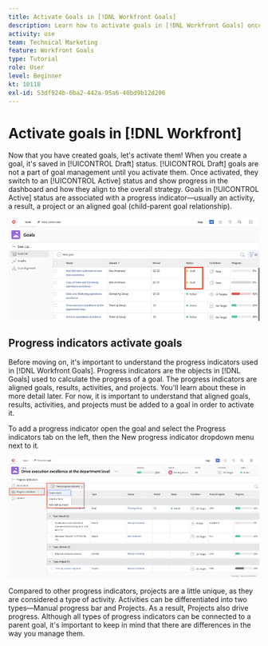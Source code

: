 ```yaml
---
title: Activate Goals in [!DNL Workfront Goals]
description: Learn how to activate goals in [!DNL Workfront Goals] once you have created them.
activity: use
team: Technical Marketing
feature: Workfront Goals
type: Tutorial
role: User
level: Beginner
kt: 10118
exl-id: 53df924b-0ba2-442a-95a6-40bd9b12d206
---
```

# Activate goals in [!DNL Workfront]

Now that you have created goals, let's activate them! When you create a goal, it's saved in [!UICONTROL Draft] status. [!UICONTROL Draft] goals are not a part of goal management until you activate them. Once activated, they switch to an [!UICONTROL Active] status and show progress in the dashboard and how they align to the overall strategy. Goals in [!UICONTROL Active] status are associated with a progress indicator—usually an activity, a result, a project or an aligned goal (child-parent goal relationship).

![A screenshot of a goal in Workfront Goals in a Draft status](assets/04-workfront-goals-activate-goals.png)

## Progress indicators activate goals

Before moving on, it's important to understand the progress indicators used in [!DNL Workfront Goals]. Progress indicators are the objects in [!DNL Goals] used to calculate the progress of a goal. The progress indicators are aligned goals, results, activities, and projects. You'll learn about these in more detail later. For now, it is important to understand that aligned goals, results, activities, and projects must be added to a goal in order to activate it.

To add a progress indicator open the goal and select the Progress indicators tab on the left, then the New progress indicator dropdown menu next to it.

![A screenshot showing results, activities, and projects, and goal progress indicators.](assets/05-workfront-goals-progress-indicators.png)

Compared to other progress indicators, projects are a little unique, as they are considered a type of activity. Activities can be differentiated into two types—Manual progress bar and Projects. As a result, Projects also drive progress. Although all types of progress indicators can be connected to a parent goal, it's important to keep in mind that there are differences in the way you manage them.

